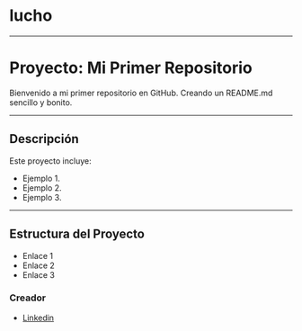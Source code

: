 # lucho
---

# Proyecto: Mi Primer Repositorio

Bienvenido a mi primer repositorio en GitHub. 
Creando un README.md sencillo y bonito.

---

## Descripción

Este proyecto incluye:
- Ejemplo 1.
- Ejemplo 2.
- Ejemplo 3.

---

## Estructura del Proyecto
- Enlace 1
- Enlace 2
- Enlace 3

### Creador
- [Linkedin](https://www.linkedin.com)
